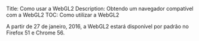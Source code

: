 Title: Como usar a WebGL2
Description: Obtendo um navegador compatível com a WebGL2
TOC: Como utilizar a WebGL2


A partir de 27 de janeiro, 2016, a WebGL2 estará disponível por padrão no Firefox 51
e Chrome 56.



